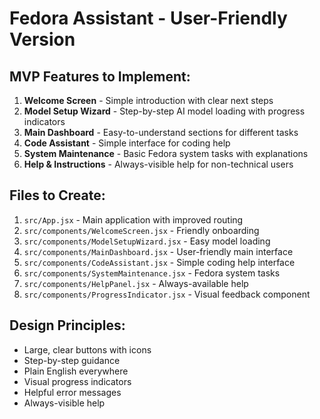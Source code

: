 # Fedora Assistant - User-Friendly Version

## MVP Features to Implement:
1. **Welcome Screen** - Simple introduction with clear next steps
2. **Model Setup Wizard** - Step-by-step AI model loading with progress indicators
3. **Main Dashboard** - Easy-to-understand sections for different tasks
4. **Code Assistant** - Simple interface for coding help
5. **System Maintenance** - Basic Fedora system tasks with explanations
6. **Help & Instructions** - Always-visible help for non-technical users

## Files to Create:
1. `src/App.jsx` - Main application with improved routing
2. `src/components/WelcomeScreen.jsx` - Friendly onboarding
3. `src/components/ModelSetupWizard.jsx` - Easy model loading
4. `src/components/MainDashboard.jsx` - User-friendly main interface
5. `src/components/CodeAssistant.jsx` - Simple coding help interface
6. `src/components/SystemMaintenance.jsx` - Fedora system tasks
7. `src/components/HelpPanel.jsx` - Always-available help
8. `src/components/ProgressIndicator.jsx` - Visual feedback component

## Design Principles:
- Large, clear buttons with icons
- Step-by-step guidance
- Plain English everywhere
- Visual progress indicators
- Helpful error messages
- Always-visible help
